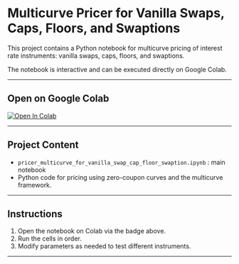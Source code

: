 # Multicurve Pricer for Vanilla Swaps, Caps, Floors, and Swaptions

This project contains a Python notebook for multicurve pricing of interest rate instruments: vanilla swaps, caps, floors, and swaptions.

The notebook is interactive and can be executed directly on Google Colab.

---

## Open on Google Colab

[![Open In Colab](https://colab.research.google.com/assets/colab-badge.svg)](https://colab.research.google.com/github/GuitHutGod/pricer_multicurve_for_vanilla_swap_cap_floor_swaption/blob/main/pricer_multicurve_for_vanilla_swap_cap_floor_swaption.ipynb)

---

## Project Content

- `pricer_multicurve_for_vanilla_swap_cap_floor_swaption.ipynb` : main notebook  
- Python code for pricing using zero-coupon curves and the multicurve framework.

---

## Instructions

1. Open the notebook on Colab via the badge above.  
2. Run the cells in order.  
3. Modify parameters as needed to test different instruments.

---

